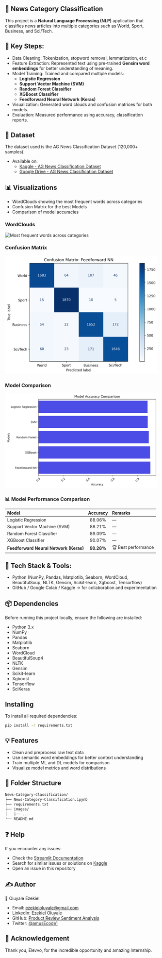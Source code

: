 ## 📰 News Category Classification
This project is a **Natural Language Processing (NLP)** application that classifies news articles into multiple categories such as World, Sport, Business, and Sci/Tech.

## 🧩 Key Steps:
- Data Cleaning: Tokenization, stopword removal, lemmatization, et.c
- Feature Extraction: Represented text using pre-trained **Gensim word embeddings** for better understanding of meaning.
- Model Training: Trained and compared multiple models:
  - **Logistic Regression** 
  - **Support Vector Machine (SVM)**
  - **Random Forest Classifier**
  - **XGBoost Classifier**
  - **Feedforward Neural Network (Keras)**
- Visualization: Generated word clouds and confusion matrices for both models.
- Evaluation: Measured performance using accuracy, classification reports.

## 📂 Dataset
The dataset used is the AG News Classification Dataset (120,000+ samples).
- Available on:
  - [Kaggle - AG News Classification Dataset](https://www.kaggle.com/datasets/amananandrai/ag-news-classification-dataset)
  - [Google Drive - AG News Classification Dataset](https://drive.google.com/drive/folders/19_Vm_xGfmJyAxbAOMPpAMwokGYztSSQd?usp=drive_link)

## 📊 Visualizations
- WordClouds showing the most frequent words across categories
- Confusion Matrix for the best Models
- Comparison of model accuracies

### WordClouds
![Most frequent words across categories](images/word_cloud.png)

### Confusion Matrix
![Confusion Matrix (Feedforward Neural Network (Keras))](images/confusion_matrix.png)

### Model Comparison
![model_accuracy_comparison](images/compare_model_accuracy.png)

### 📊 Model Performance Comparison
| Model | Accuracy | Remarks |
|:---------------------------|:----------:|:----------------------|
| Logistic Regression | 88.06% | — |
| Support Vector Machine (SVM) | 88.21% | — |
| Random Forest Classifier | 89.09% | — |
| XGBoost Classifier | 90.07% | — |
| **Feedforward Neural Network (Keras)** | **90.28%** | 🏆 Best performance |

## 🧠 Tech Stack & Tools: 
- Python (NumPy, Pandas, Matplotlib, Seaborn, WordCloud, BeautifulSoup, NLTK, Gensim, Scikit-learn, Xgboost, Tensorflow)
- GitHub / Google Colab / Kaggle → for collaboration and experimentation

## 📦 Dependencies
Before running this project locally, ensure the following are installed:
- Python 3.x
- NumPy
- Pandas
- Matplotlib
- Seaborn
- WordCloud
- BeautifulSoup4
- NLTK
- Gensim
- Scikit-learn
- Xgboost
- Tensorflow
- SciKeras

## Installing
To install all required dependencies:
```sh
pip install -r requirements.txt
```

## 💡 Features
- Clean and preprocess raw text data
- Use semantic word embeddings for better context understanding
- Train multiple ML and DL models for comparison
- Visualize model metrics and word distributions

## 📂 Folder Structure
```
News-Category-Classification/
├── News-Category-Classification.ipynb          
├── requirements.txt     
├── images/              
│   ├── ...             
└── README.md          
```

## ❓ Help
If you encounter any issues:
- Check the [Streamlit Documentation](https://docs.streamlit.io/)
- Search for similar issues or solutions on [Kaggle](https://www.kaggle.com/)
- Open an issue in this repository

## ✍️ Author
👤 Oluyale Ezekiel
- Email: ezekieloluyale@gmail.com
- LinkedIn: [Ezekiel Oluyale](https://www.linkedin.com/in/ezekiel-oluyale)
- GitHub: [Product Review Sentiment Analysis](https://github.com/amusEcode1/Product_Review_Sentiment_Analysis)
- Twitter: [@amusEcode1](https://x.com/amusEcode1?t=uHxhLzrA1TShRiSMrYZQiQ&s=09)

## 🙏 Acknowledgement
Thank you, Elevvo, for the incredible opportunity and amazing Internship.
